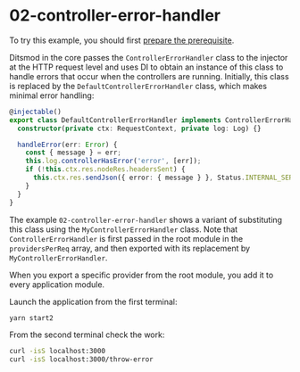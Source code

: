 # 02-controller-error-handler

To try this example, you should first [prepare the prerequisite][1].

Ditsmod in the core passes the `ControllerErrorHandler` class to the injector at the HTTP request level and uses DI to obtain an instance of this class to handle errors that occur when the controllers are running. Initially, this class is replaced by the `DefaultControllerErrorHandler` class, which makes minimal error handling:

```ts
@injectable()
export class DefaultControllerErrorHandler implements ControllerErrorHandler {
  constructor(private ctx: RequestContext, private log: Log) {}

  handleError(err: Error) {
    const { message } = err;
    this.log.controllerHasError('error', [err]);
    if (!this.ctx.res.nodeRes.headersSent) {
      this.ctx.res.sendJson({ error: { message } }, Status.INTERNAL_SERVER_ERROR);
    }
  }
}
```

The example `02-controller-error-handler` shows a variant of substituting this class using the `MyControllerErrorHandler` class. Note that `ControllerErrorHandler` is first passed in the root module in the `providersPerReq` array, and then exported with its replacement by `MyControllerErrorHandler`.

When you export a specific provider from the root module, you add it to every application module.

Launch the application from the first terminal:

```bash
yarn start2
```

From the second terminal check the work:

```bash
curl -isS localhost:3000
curl -isS localhost:3000/throw-error
```

[1]: /examples/prerequisite
